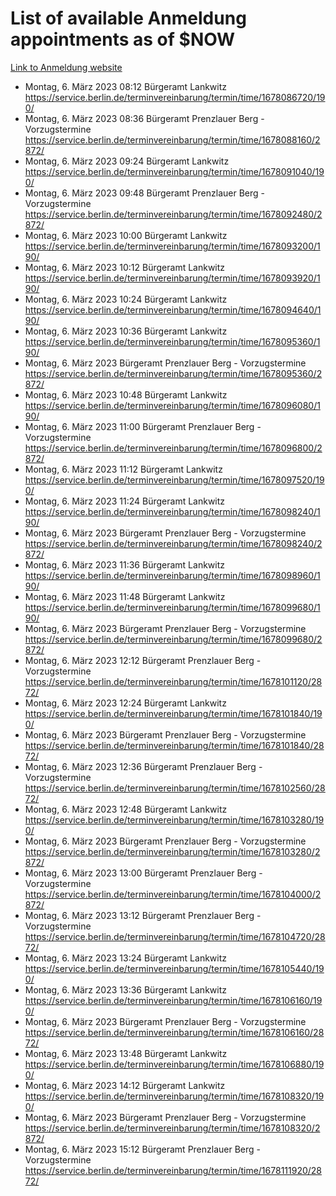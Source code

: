 # List of available Anmeldung appointments as of $NOW
[Link to Anmeldung website](https://service.berlin.de/terminvereinbarung/termin/tag.php?termin=1&anliegen[]=120686&dienstleisterlist=122210,122217,327316,122219,327312,122227,327314,122231,327346,122243,327348,122254,122252,329742,122260,329745,122262,329748,122271,327278,122273,327274,122277,327276,330436,122280,327294,122282,327290,122284,327292,122291,327270,122285,327266,122286,327264,122296,327268,150230,329760,122297,327286,122294,327284,122312,329763,122314,329775,122304,327330,122311,327334,122309,327332,317869,122281,327352,122279,329772,122283,122276,327324,122274,327326,122267,329766,122246,327318,122251,327320,122257,327322,122208,327298,122226,327300&herkunft=http%3A%2F%2Fservice.berlin.de%2Fdienstleistung%2F120686%2F)
- Montag, 6. März 2023 08:12 Bürgeramt Lankwitz https://service.berlin.de/terminvereinbarung/termin/time/1678086720/190/
- Montag, 6. März 2023 08:36 Bürgeramt Prenzlauer Berg - Vorzugstermine https://service.berlin.de/terminvereinbarung/termin/time/1678088160/2872/
- Montag, 6. März 2023 09:24 Bürgeramt Lankwitz https://service.berlin.de/terminvereinbarung/termin/time/1678091040/190/
- Montag, 6. März 2023 09:48 Bürgeramt Prenzlauer Berg - Vorzugstermine https://service.berlin.de/terminvereinbarung/termin/time/1678092480/2872/
- Montag, 6. März 2023 10:00 Bürgeramt Lankwitz https://service.berlin.de/terminvereinbarung/termin/time/1678093200/190/
- Montag, 6. März 2023 10:12 Bürgeramt Lankwitz https://service.berlin.de/terminvereinbarung/termin/time/1678093920/190/
- Montag, 6. März 2023 10:24 Bürgeramt Lankwitz https://service.berlin.de/terminvereinbarung/termin/time/1678094640/190/
- Montag, 6. März 2023 10:36 Bürgeramt Lankwitz https://service.berlin.de/terminvereinbarung/termin/time/1678095360/190/
- Montag, 6. März 2023  Bürgeramt Prenzlauer Berg - Vorzugstermine https://service.berlin.de/terminvereinbarung/termin/time/1678095360/2872/
- Montag, 6. März 2023 10:48 Bürgeramt Lankwitz https://service.berlin.de/terminvereinbarung/termin/time/1678096080/190/
- Montag, 6. März 2023 11:00 Bürgeramt Prenzlauer Berg - Vorzugstermine https://service.berlin.de/terminvereinbarung/termin/time/1678096800/2872/
- Montag, 6. März 2023 11:12 Bürgeramt Lankwitz https://service.berlin.de/terminvereinbarung/termin/time/1678097520/190/
- Montag, 6. März 2023 11:24 Bürgeramt Lankwitz https://service.berlin.de/terminvereinbarung/termin/time/1678098240/190/
- Montag, 6. März 2023  Bürgeramt Prenzlauer Berg - Vorzugstermine https://service.berlin.de/terminvereinbarung/termin/time/1678098240/2872/
- Montag, 6. März 2023 11:36 Bürgeramt Lankwitz https://service.berlin.de/terminvereinbarung/termin/time/1678098960/190/
- Montag, 6. März 2023 11:48 Bürgeramt Lankwitz https://service.berlin.de/terminvereinbarung/termin/time/1678099680/190/
- Montag, 6. März 2023  Bürgeramt Prenzlauer Berg - Vorzugstermine https://service.berlin.de/terminvereinbarung/termin/time/1678099680/2872/
- Montag, 6. März 2023 12:12 Bürgeramt Prenzlauer Berg - Vorzugstermine https://service.berlin.de/terminvereinbarung/termin/time/1678101120/2872/
- Montag, 6. März 2023 12:24 Bürgeramt Lankwitz https://service.berlin.de/terminvereinbarung/termin/time/1678101840/190/
- Montag, 6. März 2023  Bürgeramt Prenzlauer Berg - Vorzugstermine https://service.berlin.de/terminvereinbarung/termin/time/1678101840/2872/
- Montag, 6. März 2023 12:36 Bürgeramt Prenzlauer Berg - Vorzugstermine https://service.berlin.de/terminvereinbarung/termin/time/1678102560/2872/
- Montag, 6. März 2023 12:48 Bürgeramt Lankwitz https://service.berlin.de/terminvereinbarung/termin/time/1678103280/190/
- Montag, 6. März 2023  Bürgeramt Prenzlauer Berg - Vorzugstermine https://service.berlin.de/terminvereinbarung/termin/time/1678103280/2872/
- Montag, 6. März 2023 13:00 Bürgeramt Prenzlauer Berg - Vorzugstermine https://service.berlin.de/terminvereinbarung/termin/time/1678104000/2872/
- Montag, 6. März 2023 13:12 Bürgeramt Prenzlauer Berg - Vorzugstermine https://service.berlin.de/terminvereinbarung/termin/time/1678104720/2872/
- Montag, 6. März 2023 13:24 Bürgeramt Lankwitz https://service.berlin.de/terminvereinbarung/termin/time/1678105440/190/
- Montag, 6. März 2023 13:36 Bürgeramt Lankwitz https://service.berlin.de/terminvereinbarung/termin/time/1678106160/190/
- Montag, 6. März 2023  Bürgeramt Prenzlauer Berg - Vorzugstermine https://service.berlin.de/terminvereinbarung/termin/time/1678106160/2872/
- Montag, 6. März 2023 13:48 Bürgeramt Lankwitz https://service.berlin.de/terminvereinbarung/termin/time/1678106880/190/
- Montag, 6. März 2023 14:12 Bürgeramt Lankwitz https://service.berlin.de/terminvereinbarung/termin/time/1678108320/190/
- Montag, 6. März 2023  Bürgeramt Prenzlauer Berg - Vorzugstermine https://service.berlin.de/terminvereinbarung/termin/time/1678108320/2872/
- Montag, 6. März 2023 15:12 Bürgeramt Prenzlauer Berg - Vorzugstermine https://service.berlin.de/terminvereinbarung/termin/time/1678111920/2872/
